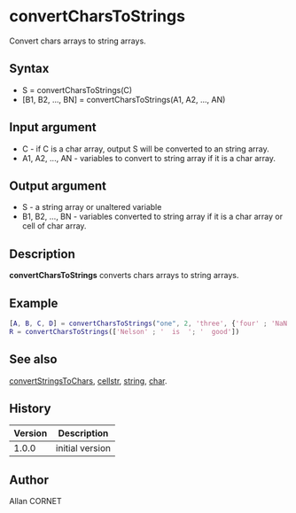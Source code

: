 # convertCharsToStrings

Convert chars arrays to string arrays.

## Syntax

- S = convertCharsToStrings(C)
- [B1, B2, ..., BN] = convertCharsToStrings(A1, A2, ..., AN)

## Input argument

- C - if C is a char array, output S will be converted to an string array.
- A1, A2, ..., AN - variables to convert to string array if it is a char array.

## Output argument

- S - a string array or unaltered variable
- B1, B2, ..., BN - variables converted to string array if it is a char array or cell of char array.

## Description

  <p><b>convertCharsToStrings</b> converts chars arrays to string arrays.</p>

## Example

```matlab
[A, B, C, D] = convertCharsToStrings("one", 2, 'three', {'four' ; 'NaN' ;'five'})
R = convertCharsToStrings(['Nelson' ; '  is  '; '  good'])
```

## See also

[convertStringsToChars](convertStringsToChars.md), [cellstr](../data_structures/cellstr.md), [string](string.md), [char](char.md).

## History

| Version | Description     |
| ------- | --------------- |
| 1.0.0   | initial version |

## Author

Allan CORNET
